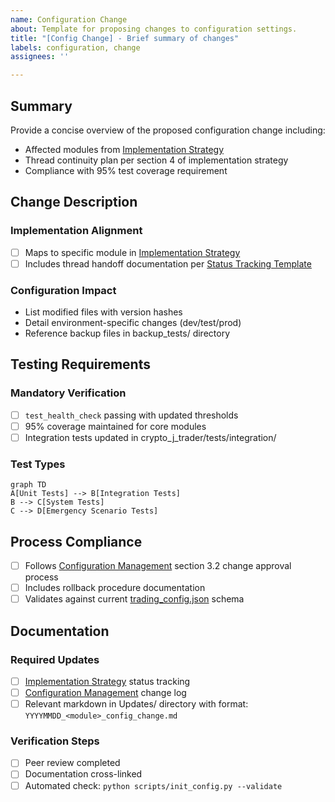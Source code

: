 ```yaml
---
name: Configuration Change
about: Template for proposing changes to configuration settings.
title: "[Config Change] - Brief summary of changes"
labels: configuration, change
assignees: ''

---
```


## Summary

Provide a concise overview of the proposed configuration change including:
- Affected modules from [Implementation Strategy](../../docs/implementation_strategy.md)
- Thread continuity plan per section 4 of implementation strategy
- Compliance with 95% test coverage requirement

## Change Description

### Implementation Alignment
- [ ] Maps to specific module in [Implementation Strategy](../../docs/implementation_strategy.md#implementation-modules--ai-instructions)
- [ ] Includes thread handoff documentation per [Status Tracking Template](../../docs/implementation_strategy.md#status-tracking-template)

### Configuration Impact
- List modified files with version hashes
- Detail environment-specific changes (dev/test/prod)
- Reference backup files in backup_tests/ directory

## Testing Requirements

### Mandatory Verification
- [ ] `test_health_check` passing with updated thresholds
- [ ] 95% coverage maintained for core modules
- [ ] Integration tests updated in crypto_j_trader/tests/integration/

### Test Types
```mermaid
graph TD
A[Unit Tests] --> B[Integration Tests]
B --> C[System Tests]
C --> D[Emergency Scenario Tests]
```

## Process Compliance

- [ ] Follows [Configuration Management](../../docs/configuration_management.md) section 3.2 change approval process
- [ ] Includes rollback procedure documentation
- [ ] Validates against current [trading_config.json](../../config/trading_config.json) schema

## Documentation

### Required Updates
- [ ] [Implementation Strategy](../../docs/implementation_strategy.md) status tracking
- [ ] [Configuration Management](../../docs/configuration_management.md) change log
- [ ] Relevant markdown in Updates/ directory with format:
    ```YYYYMMDD_<module>_config_change.md```

### Verification Steps
- [ ] Peer review completed
- [ ] Documentation cross-linked
- [ ] Automated check: `python scripts/init_config.py --validate`